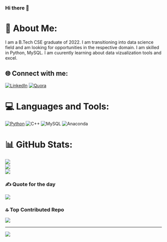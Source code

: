 ### Hi there 👋
# 💫 About Me:
I am a B.Tech CSE graduate of 2022. I am transitioning into data science field and am looking for opportunities in the respective domain. I am skilled in Python, MySQL. I am cuurently learning about data vizualization tools and excel.


## 🌐 Connect with me:
[![LinkedIn](https://img.shields.io/badge/LinkedIn-%230077B5.svg?logo=linkedin&logoColor=white)](https://linkedin.com/in/mayank-singh-a71110156/) [![Quora](https://img.shields.io/badge/Quora-%23B92B27.svg?logo=Quora&logoColor=white)](https://quora.com/profile/Mayank-Singh-580) 

# 💻 Languages and Tools:
[![Python](https://img.shields.io/badge/python-3670A0?style=for-the-badge&logo=python&logoColor=ffdd54)](https://www.python.org/) ![C++](https://img.shields.io/badge/c++-%2300599C.svg?style=for-the-badge&logo=c%2B%2B&logoColor=white) ![MySQL](https://img.shields.io/badge/mysql-%2300f.svg?style=for-the-badge&logo=mysql&logoColor=white) ![Anaconda](https://img.shields.io/badge/Anaconda-%2344A833.svg?style=for-the-badge&logo=anaconda&logoColor=white)
# 📊 GitHub Stats:
![](https://github-readme-stats.vercel.app/api?username=mayank0405&theme=dark&hide_border=false&include_all_commits=false&count_private=false)<br/>
![](https://github-readme-streak-stats.herokuapp.com/?user=mayank0405&theme=dark&hide_border=false)<br/>
![](https://github-readme-stats.vercel.app/api/top-langs/?username=mayank0405&theme=dark&hide_border=false&include_all_commits=false&count_private=false&layout=compact)

### ✍️ Quote for the day
![](https://quotes-github-readme.vercel.app/api?type=horizontal&theme=radical)

### 🔝 Top Contributed Repo
![](https://github-contributor-stats.vercel.app/api?username=mayank0405&limit=5&theme=apprentice&combine_all_yearly_contributions=true)

---
[![](https://visitcount.itsvg.in/api?id=mayank0405&icon=0&color=0)](https://visitcount.itsvg.in)

<!-- Proudly created with GPRM ( https://gprm.itsvg.in ) -->

<!--
**mayank0405/mayank0405** is a ✨ _special_ ✨ repository because its `README.md` (this file) appears on your GitHub profile.

Here are some ideas to get you started:

- 🔭 I’m currently working on ...
- 🌱 I’m currently learning ...
- 👯 I’m looking to collaborate on ...
- 🤔 I’m looking for help with ...
- 💬 Ask me about ...
- 📫 How to reach me: ...
- 😄 Pronouns: ...
- ⚡ Fun fact: ...
-->
